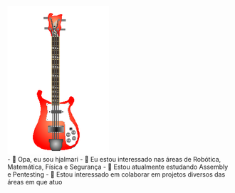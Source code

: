 

<div style="margin:left; position: relative">
  <img src="rickey.png" >
</div>
- 👋 Opa, eu sou hjalmari
- 👀 Eu estou interessado nas áreas de Robótica, Matemática, Física e Segurança
- 🌱 Estou atualmente estudando Assembly e Pentesting
- 💞️ Estou interessado em colaborar em projetos diversos das áreas em que atuo 
<!---
hjalmari/hjalmari is a ✨ special ✨ repository because its `README.md` (this file) appears on your GitHub profile.
You can click the Preview link to take a look at your changes.
--->
